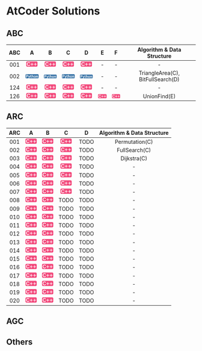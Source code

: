 [cpp]: /images/cpp.png
[py]: /images/python.png

# AtCoder Solutions

## ABC

| ABC | A | B | C | D | E | F | Algorithm & Data Structure |
|:---:|:---:|:---:|:---:|:---:|:---:|:---:|:---:|
| 001 | [![cpp]](/ABC/001/a.cpp) | [![cpp]](/ABC/001/b.cpp) | [![cpp]](/ABC/001/c.cpp) | [![cpp]](/ABC/001/d.cpp) | - | - | - |
| 002 | [![py]](/ABC/002/a.py) | [![py]](/ABC/002/b.py) | [![py]](/ABC/002/c.py) | [![py]](/ABC/002/d.py) | - | - | TriangleArea(C), BitFullSearch(D) |
| 124 | [![cpp]](/ABC/124/a.cpp) | [![cpp]](/ABC/124/b.cpp) | [![cpp]](/ABC/124/c.cpp) | [![cpp]](/ABC/124/d.cpp) | - | - | - |
| 126 | [![cpp]](/ABC/126/a.cpp) | [![cpp]](/ABC/126/b.cpp)| [![cpp]](/ABC/126/c.cpp)| [![cpp]](/ABC/126/d.cpp)| [![cpp]](/ABC/126/e.cpp) | [![cpp]](/ABC/126/f.cpp) | UnionFind(E) |

## ARC

| ARC | A | B | C | D | Algorithm & Data Structure |
|:---:|:---:|:---:|:---:|:---:|:---:|
| 001 | [![cpp]](/ARC/001/a.cpp) | [![cpp]](/ARC/001/b.cpp) | [![cpp]](/ARC/001/c.cpp) | TODO | Permutation(C) |
| 002 | [![cpp]](/ARC/002/a.cpp) | [![cpp]](/ARC/002/b.cpp) | [![cpp]](/ARC/002/c.cpp) | TODO | FullSearch(C) |
| 003 | [![cpp]](/ARC/003/a.cpp) | [![cpp]](/ARC/003/b.cpp) | [![cpp]](/ARC/003/c.cpp) | TODO | Dijkstra(C) |
| 004 | [![cpp]](/ARC/004/a.cpp) | [![cpp]](/ARC/004/b.cpp) | [![cpp]](/ARC/004/c.cpp) | TODO | - |
| 005 | [![cpp]](/ARC/005/a.cpp) | [![cpp]](/ARC/005/b.cpp) | [![cpp]](/ARC/005/c.cpp) | TODO | - |
| 006 | [![cpp]](/ARC/006/a.cpp) | [![cpp]](/ARC/006/b.cpp) | [![cpp]](/ARC/006/c.cpp) | TODO | - |
| 007 | [![cpp]](/ARC/007/a.cpp) | [![cpp]](/ARC/007/b.cpp) | [![cpp]](/ARC/007/c.cpp) | TODO | - |
| 008 | [![cpp]](/ARC/008/a.cpp) | [![cpp]](/ARC/008/b.cpp) | TODO | TODO | - |
| 009 | [![cpp]](/ARC/009/a.cpp) | [![cpp]](/ARC/009/b.cpp) | TODO | TODO | - |
| 010 | [![cpp]](/ARC/010/a.cpp) | [![cpp]](/ARC/010/b.cpp) | TODO | TODO | - |
| 011 | [![cpp]](/ARC/011/a.cpp) | [![cpp]](/ARC/011/b.cpp) | TODO | TODO | - |
| 012 | [![cpp]](/ARC/012/a.cpp) | [![cpp]](/ARC/012/b.cpp) | TODO | TODO | - |
| 013 | [![cpp]](/ARC/013/a.cpp) | [![cpp]](/ARC/013/b.cpp) | TODO | TODO | - |
| 014 | [![cpp]](/ARC/014/a.cpp) | [![cpp]](/ARC/014/b.cpp) | TODO | TODO | - |
| 015 | [![cpp]](/ARC/015/a.cpp) | [![cpp]](/ARC/015/b.cpp) | TODO | TODO | - |
| 016 | [![cpp]](/ARC/016/a.cpp) | [![cpp]](/ARC/016/b.cpp) | TODO | TODO | - |
| 017 | [![cpp]](/ARC/017/a.cpp) | [![cpp]](/ARC/017/b.cpp) | TODO | TODO | - |
| 018 | [![cpp]](/ARC/018/a.cpp) | [![cpp]](/ARC/018/b.cpp) | TODO | TODO | - |
| 019 | [![cpp]](/ARC/019/a.cpp) | [![cpp]](/ARC/019/b.cpp) | TODO | TODO | - |
| 020 | [![cpp]](/ARC/020/a.cpp) | [![cpp]](/ARC/020/b.cpp) | TODO | TODO | - |

## AGC

## Others

